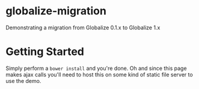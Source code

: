 # globalize-migration
Demonstrating a migration from Globalize 0.1.x to Globalize 1.x

# Getting Started
Simply perform a `bower install` and you're done.  Oh and since this page makes ajax calls you'll need to host this on some kind of static file server to use the demo.
